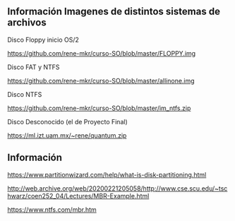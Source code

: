 ## Información Imagenes de distintos sistemas de archivos


Disco Floppy inicio OS/2

https://github.com/rene-mkr/curso-SO/blob/master/FLOPPY.img

Disco FAT y NTFS

https://github.com/rene-mkr/curso-SO/blob/master/allinone.img

Disco NTFS

https://github.com/rene-mkr/curso-SO/blob/master/im_ntfs.zip

Disco Desconocido (el de Proyecto Final)

https://ml.izt.uam.mx/~rene/quantum.zip


## Información 

https://www.partitionwizard.com/help/what-is-disk-partitioning.html

http://web.archive.org/web/20200221205058/http://www.cse.scu.edu/~tschwarz/coen252_04/Lectures/MBR-Example.html

https://www.ntfs.com/mbr.htm

